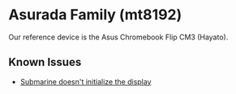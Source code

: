 # Asurada Family (mt8192)

Our reference device is the Asus Chromebook Flip CM3 (Hayato).

## Known Issues

- [Submarine doesn't initialize the display](https://github.com/FyraLabs/submarine/issues/10)
